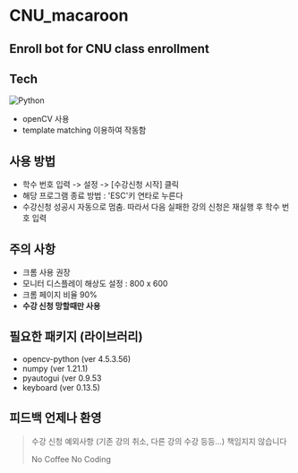 CNU_macaroon
===
Enroll bot for CNU class enrollment
---

## Tech
<img alt="Python" src="https://img.shields.io/badge/python-%2314354C.svg?style=for-the-badge&logo=python&logoColor=white"/>

- openCV 사용
- template matching 이용하여 작동함

## 사용 방법
- 학수 번호 입력 -> 설정 -> [수강신청 시작] 클릭
- 해당 프로그램 종료 방법 : 'ESC'키 연타로 누른다
- 수강신청 성공시 자동으로 멈춤. 따라서 다음 실패한 강의 신청은 재실행 후 학수 번호 입력 

## 주의 사항
- 크롬 사용 권장
- 모니터 디스플레이 해상도 설정 : 800 x 600
- 크롬 페이지 비율 90%
- **수강 신청 망할때만 사용**

## 필요한 패키지 (라이브러리)
- opencv-python (ver 4.5.3.56)
- numpy (ver 1.21.1)
- pyautogui (ver 0.9.53
- keyboard (ver 0.13.5)

## __피드백 언제나 환영__

> 수강 신청 예외사항 (기존 강의 취소, 다른 강의 수강 등등...) 책임지지 않습니다 
> 
> No Coffee No Coding

